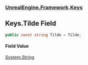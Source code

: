 ### [UnrealEngine.Framework](./UnrealEngine-Framework.md 'UnrealEngine.Framework').[Keys](./Keys.md 'UnrealEngine.Framework.Keys')
## Keys.Tilde Field
  
```csharp
public const string Tilde = Tilde;
```
#### Field Value
[System.String](https://docs.microsoft.com/en-us/dotnet/api/System.String 'System.String')  
